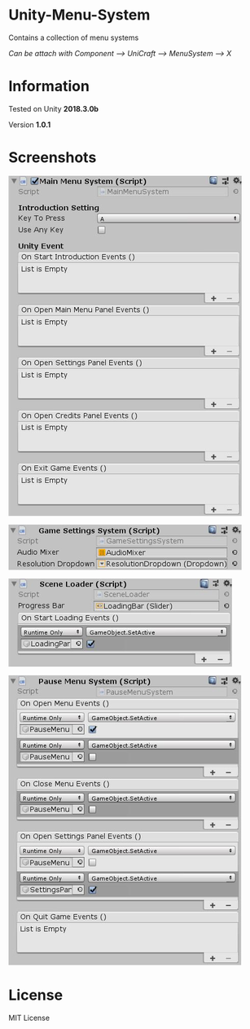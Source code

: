 # Unity-Menu-System

Contains a collection of menu systems

*Can be attach with Component --> UniCraft --> MenuSystem --> X*

# Information

Tested on Unity **2018.3.0b**

Version **1.0.1**

# Screenshots

![MainMenuSystem-Preview](Resources/MainMenuSystem-Preview.JPG)

![GameSettingsSystem-Preview](Resources/GameSettingsSystem-Preview.JPG)

![SceneLoader-Preview](Resources/SceneLoader-Preview.JPG)

![PauseMenuSystem-Preview](Resources/PauseMenuSystem-Preview.JPG)

# License

MIT License